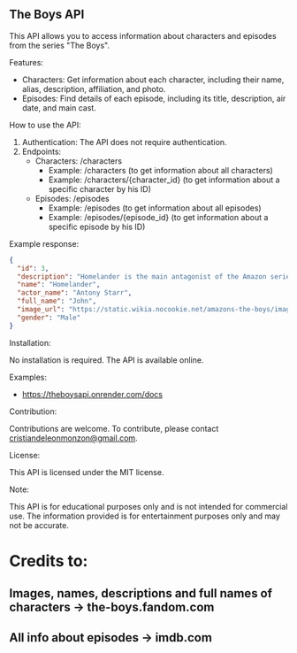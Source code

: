 ## The Boys API

This API allows you to access information about characters and episodes from the series "The Boys".

Features:

* Characters: Get information about each character, including their name, alias, description, affiliation, and photo.
* Episodes: Find details of each episode, including its title, description, air date, and main cast.

How to use the API:

1. Authentication: The API does not require authentication.
2. Endpoints:
    * Characters: /characters
        * Example: /characters (to get information about all characters)
        * Example: /characters/{character_id} (to get information about a specific character by his ID)
    * Episodes: /episodes
        * Example: /episodes (to get information about all episodes)
        * Example: /episodes/{episode_id} (to get information about a specific episode by his ID)

Example response:
```json
{
  "id": 3,
  "description": "Homelander is the main antagonist of the Amazon series The Boys, a recurring antagonist of its spin-off series The Boys Presents: Diabolical and one of the overarching antagonists of the spin-off series Gen V.  Homelander is the leader of The Seven, the strongest Supe in the world, and the archenemy of Billy Butcher and The Boys. With the face of a movie star and the powers of a god, Homelander is considered the greatest superhero alive. Not only can he fly, but he possesses super strength and super durability far beyond the capacity of other superheroes, super senses (sight, hearing, etc.), X-ray vision and laser vision.  On the surface, he's affable, modest, and sincere; the ultimate boy scout, an American treasure, a God-loving patriot. But just like regular mortals, even superheroes have secrets.",
  "name": "Homelander",
  "actor_name": "Antony Starr",
  "full_name": "John",
  "image_url": "https://static.wikia.nocookie.net/amazons-the-boys/images/5/5b/Homelander-S4.png",
  "gender": "Male"
}
```
Installation:

No installation is required. The API is available online.

Examples:

* https://theboysapi.onrender.com/docs

Contribution:

Contributions are welcome. To contribute, please contact cristiandeleonmonzon@gmail.com.

License:

This API is licensed under the MIT license.

Note:

This API is for educational purposes only and is not intended for commercial use. The information provided is for entertainment purposes only and may not be accurate.

# Credits to:
## Images, names, descriptions and full names of characters -> the-boys.fandom.com
## All info about episodes -> imdb.com

